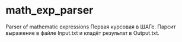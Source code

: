 # math_exp_parser
Parser of mathematic expressions
Первая курсовая в ШАГе. Парсит выражение в файле Input.txt и кладёт результат в Output.txt.
